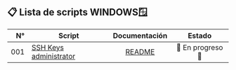 ## 📋 Lista de scripts WINDOWS🪟

| N° | Script | Documentación | Estado |
|---:|---------------|:-------------:|:----:|
| 001| [SSH Keys administrator](ssh_keys.py) | [README](Docs/ssh_keys.md) | 🚧 En progreso 🚧 |

